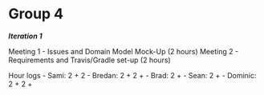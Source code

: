 # Group 4

***Iteration 1***

  Meeting 1 - Issues and Domain Model Mock-Up (2 hours)
  Meeting 2 - Requirements and Travis/Gradle set-up (2 hours)
  
  Hour logs
    - Sami: 2 + 2
    - Bredan: 2 + 2 +
    - Brad: 2 +
    - Sean: 2 +
    - Dominic: 2 + 2 +

